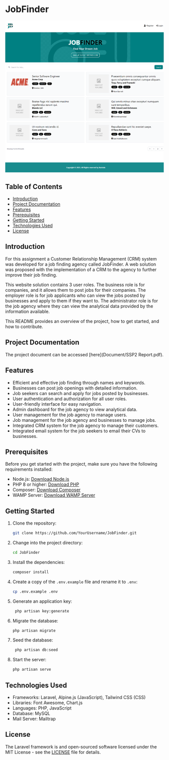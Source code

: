 # JobFinder

<img src="Document/README.png">

## Table of Contents

- [Introduction](#introduction)
- [Project Documentation](#project-documentation)
- [Features](#features)
- [Prerequisites](#prerequisites)
- [Getting Started](#getting-started)
- [Technologies Used](#technology-used)
- [License](#license)

## Introduction <a name="introduction"></a>

For this assignment a Customer Relationship Management (CRM) system was developed for a job
finding agency called JobFinder. A web solution was proposed with the implementation of a CRM
to the agency to further improve their job finding.

This website solution contains 3 user roles. The
business role is for companies, and it allows them to post jobs for their companies. The employer
role is for job applicants who can view the jobs posted by businesses and apply to them if they
want to. The administrator role is for the job agency where they can view the analytical data
provided by the information available.

This README provides an overview of the project, how to get started, and how to contribute.


## Project Documentation <a name="project-documentation"></a>

The project document can be accessed [here](Document/SSP2 Report.pdf).

## Features <a name="features"></a>

- Efficient and effective job finding through names and keywords.
- Businesses can post job openings with detailed information.
- Job seekers can search and apply for jobs posted by businesses.
- User authentication and authorization for all user roles.
- User-friendly interface for easy navigation.
- Admin dashboard for the job agency to view analytical data.
- User management for the job agency to manage users.
- Job management for the job agency and businesses to manage jobs.
- Integrated CRM system for the job agency to manage their customers.
- Integrated email system for the job seekers to email their CVs to businesses.

## Prerequisites <a name="prerequisites"></a>

Before you get started with the project, make sure you have the following requirements installed:

- Node.js: [Download Node.js](https://nodejs.org/)
- PHP 8 or higher: [Download PHP](https://www.php.net/downloads)
- Composer: [Download Composer](https://getcomposer.org/download/)
- WAMP Server: [Download WAMP Server](https://www.wampserver.com/en/)

## Getting Started <a name="getting-started"></a>

1. Clone the repository:

   ```bash
   git clone https://github.com/YourUsername/JobFinder.git
   ```
2. Change into the project directory:

   ```bash
   cd JobFinder
   ```
3. Install the dependencies:

   ```bash
   composer install
   ```
4. Create a copy of the `.env.example` file and rename it to `.env`:

   ```bash
   cp .env.example .env
   ```
5. Generate an application key:

   ```bash
    php artisan key:generate
    ```
6. Migrate the database:

   ```bash
   php artisan migrate
   ```
7. Seed the database:

   ```bash
    php artisan db:seed
    ```
8. Start the server:

   ```bash
   php artisan serve
   ```
   
## Technologies Used <a name="technology-used"></a>

- Frameworks: Laravel, Alpine.js (JavaScript), Tailwind CSS (CSS)
- Libraries: Font Awesome, Chart.js
- Languages: PHP, JavaScript
- Database: MySQL
- Mail Server: Mailtrap

## License <a name="license"></a>

The Laravel framework is and open-sourced software licensed under the MIT License - see the [LICENSE](https://opensource.org/licenses/MIT) file for details.


